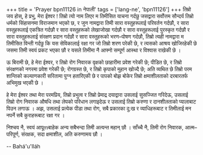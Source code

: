 +++
title = 'Prayer bpn11126 in नेपाली'
tags = ['lang-ne', 'bpn11126']
+++
तिम्रो जय होस्, हे प्रभु, मेरा ईश्वर ! तिम्रो त्यो नाम लिएर म तिमीसित याचना गर्दछु जसद्वारा सर्वोत्तम सौन्दर्य तिम्रो धर्मको सिंहासनमा विराजमान भएको छ, र जुन नामद्वारा तिमी सारा वस्तुहरूलाई परिवर्तन गर्दछौ, र सारा वस्तुहरूलाई एकत्रित गर्दछौ र सारा वस्तुहरूको लेखाजोखा गर्दछौ र सारा वस्तुहरूलाई पुरस्कृत गर्दछौ र सारा वस्तुहरूलाई संरक्षण प्रदान गर्दछौ र सारा वस्तुहरूको भरण–पोषण गर्दछौ, तिम्रो त्यही नामद्वारा म तिमीसित विन्ती गर्दछु कि यस सेविकालाई रक्षा गर जो तिम्रो शरण परेकी छे, र त्यसको आश्रय खोजिरहेकी छे जसमा तिमी स्वयं प्रकट भएका छौ र यसले तिमीमा नै आफ्नो सम्पूर्ण आस्था र विश्वास राखेकी छे । 

ऊ बिरामी छे, हे मेरा ईश्वर, र तिम्रो रोग निवारक वृक्षको छाहारीमा प्रवेश गरेकी छे; पीडित छे, र तिम्रो संरक्षणको नगरमा प्रवेश गरेकी छे; रोगग्रस्त छे, र तिम्रो कृपाको मुहान खोज्दै छे; अति व्यथित छे तिम्रो परम शान्तिको कल्याणकारी सरितामा पुग्न हतारिएकी छे र पापको बोझ बोकेर तिम्रो क्षमाशीलताको दरबारतर्फ अभिमुख भएकी छे । 

हे मेरा ईश्वर तथा मेरा परमप्रिय, तिम्रो प्रभुत्व र तिम्रो प्रेमाद्र दयाद्वारा उसलाई सुसज्जित गरिदेऊ, उसलाई तिम्रो रोग निवारक औषधि तथा लेपको परिधान लगाइदेऊ र उसलाई तिम्रो करुणा र दानशीलताको प्यालाबाट पिउन लगाऊ । अझ, उसलाई प्रत्येक पीडा तथा रोग, सबै प्रकारका दु:ख र व्याधिहरूबाट र तिमीलाई मन नपर्ने सबै कुराहरूबाट रक्षा गर । 

निश्चय नै, स्वयं आपूmबाहेक अन्य सबैभन्दा तिमी अत्यन्त महान् छौ । साँच्चै नै, तिमी रोग निवारक, आत्म– परिपूर्ण, संरक्षक, सदा क्षमाशील, अति करुणामय छौ ।

-- Bahá'u'lláh
